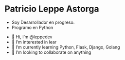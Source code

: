 # Patricio Leppe Astorga
* Soy Desarrollador en progreso.
* Programo en Python

- 👋 Hi, I’m @leppedev
- 👀 I’m interested in lear
- 🌱 I’m currently learning Python, Flask, Django, Golang
- 💞️ I’m looking to collaborate on anything


